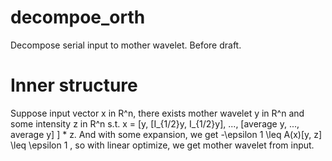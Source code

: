 # decompoe_orth
Decompose serial input to mother wavelet. Before draft.

# Inner structure
Suppose input vector x in R^n, there exists mother wavelet y in R^n and some intensity z in R^n s.t.
x = \[y, \[I_{1/2}y, I_{1/2}y\], ..., \[average y, ..., average y\] \] \* z.
And with some expansion, we get -\epsilon 1 \leq A(x)\[y, z\] \leq \epsilon 1 ,
so with linear optimize, we get mother wavelet from input.
